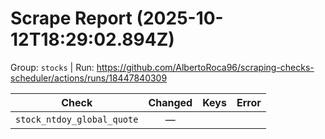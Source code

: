 # Scrape Report (2025-10-12T18:29:02.894Z)

Group: `stocks`  |  Run: https://github.com/AlbertoRoca96/scraping-checks-scheduler/actions/runs/18447840309

| Check | Changed | Keys | Error |
|---|:---:|:--|:--|
| `stock_ntdoy_global_quote` | — |  |  |
